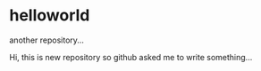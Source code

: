 # helloworld
another repository...

Hi,
this is new repository so github asked me to write something...
